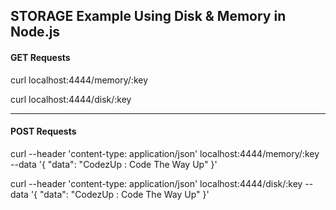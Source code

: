 ## STORAGE Example Using Disk & Memory in Node.js

#### GET Requests

curl localhost:4444/memory/:key

curl localhost:4444/disk/:key

---
#### POST Requests

curl --header 'content-type: application/json' localhost:4444/memory/:key --data '{ "data": "CodezUp : Code The Way Up" }'

curl --header 'content-type: application/json' localhost:4444/disk/:key --data '{ "data": "CodezUp : Code The Way Up" }'
